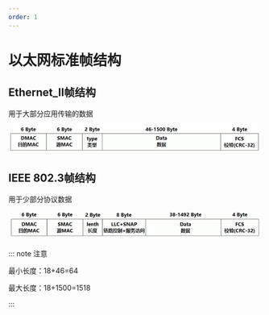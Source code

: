 ```yaml
---
order: 1
---
```


# 以太网标准帧结构

## Ethernet_Ⅱ帧结构

用于大部分应用传输的数据

![Ethernet_Ⅱ帧结构](md_img/image-20241103144054251.png)

## IEEE 802.3帧结构

用于少部分协议数据

![image-20241103144159219](md_img/image-20241103144159219.png)

::: note 注意

最小长度：18+46=64

最大长度：18+1500=1518

:::